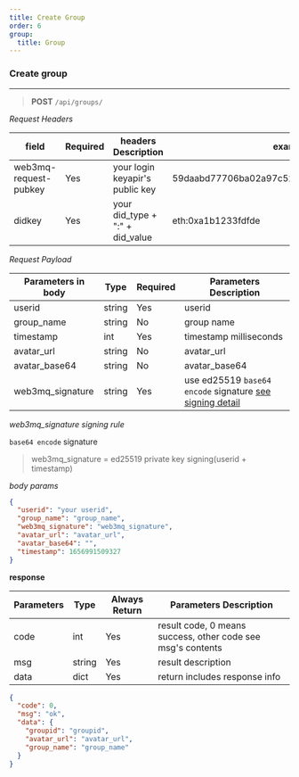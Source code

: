 ```yaml
---
title: Create Group
order: 6
group:
  title: Group
---
```


### Create group

---

> **POST** `/api/groups/`

_Request Headers_

| field                 | Required | headers Description             | example                                     |
| --------------------- | -------- | ------------------------------- | ------------------------------------------- |
| web3mq-request-pubkey | Yes      | your login keyapir's public key | 59daabd77706ba02a97c523513a2ceaed10e4275bd6 |
| didkey                | Yes      | your did_type + ":" + did_value | eth:0xa1b1233fdfde                          |

_Request Payload_

| Parameters in body | Type   | Required | Parameters Description                                                |
| ------------------ | ------ | -------- | --------------------------------------------------------------------- |
| userid             | string | Yes      | userid |
| group_name             | string | No      | group name |
| timestamp          | int    | Yes      | timestamp milliseconds                                                |
| avatar_url |  string |  No  | avatar_url | 
| avatar_base64  |  string |  No |  avatar_base64 | 
| web3mq_signature   | string | Yes      | use ed25519 `base64 encode` signature [see signing detail](/docs/Ethos-API/signature)                  |

_web3mq_signature signing rule_

`base64 encode` signature

> web3mq_signature = ed25519 private key signing(userid + timestamp)

_body params_

```json
{
  "userid": "your userid",
  "group_name": "group_name",
  "web3mq_signature": "web3mq_signature",
  "avatar_url": "avatar_url",
  "avatar_base64": "",
  "timestamp": 1656991509327
}
```

**response**

| Parameters | Type   | Always Return | Parameters Description                                      |
| ---------- | ------ | ------------- | ----------------------------------------------------------- |
| code       | int    | Yes           | result code, 0 means success, other code see msg's contents |
| msg        | string | Yes           | result description                                          |
| data       | dict   | Yes           | return includes response info                               |

```json
{
  "code": 0,
  "msg": "ok",
  "data": {
    "groupid": "groupid",
    "avatar_url": "avatar_url",
    "group_name": "group_name"
  }
}
```

